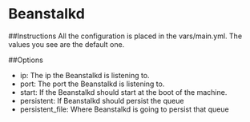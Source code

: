 Beanstalkd
================

##Instructions
All the configuration is placed in the vars/main.yml.
The values you see are the default one.

##Options

  - ip: The ip the Beanstalkd is listening to.
  - port: The port the Beanstalkd is listening to.
  - start: If the Beanstalkd should start at the boot of the machine.
  - persistent: If Beanstalkd should persist the queue
  - persistent_file: Where Beanstalkd is going to persist that queue
